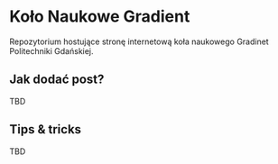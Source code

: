 Koło Naukowe Gradient
=====================
Repozytorium hostujące stronę internetową koła naukowego Gradinet Politechniki Gdańskiej.

Jak dodać post?
---------------
TBD

Tips & tricks
-------------
TBD
